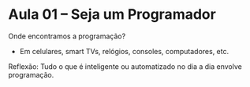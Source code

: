 # Aula 01 – Seja um Programador

Onde encontramos a programação?
- Em celulares, smart TVs, relógios, consoles, computadores, etc.

Reflexão:
Tudo o que é inteligente ou automatizado no dia a dia envolve programação.
